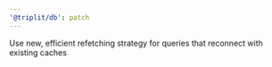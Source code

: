 ```yaml
---
'@triplit/db': patch
---
```


Use new, efficient refetching strategy for queries that reconnect with existing caches
